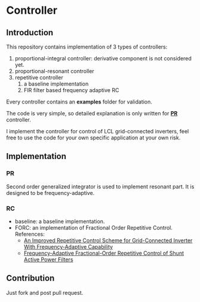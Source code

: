 # Controller

## Introduction

This repository contains implementation of 3 types of controllers:

1. proportional-integral controller: derivative component is not considered yet.
2. proportional-resonant controller
3. repetitive controller
   1. a baseline implementation
   2. FIR filter based frequency adaptive RC

Every controller contains an **examples** folder for validation.

The code is very simple, so detailed explanation is only written for **[PR](https://haodongnj.github.io/haodongnj/post/pr-control/)** controller.

I implement the controller for control of LCL grid-connected inverters, feel free to use the code for your own specific application at your own risk.

## Implementation

### PR

Second order generalized integrator is used to implement resonant part. It is designed to be frequency-adaptive.

### RC

- baseline: a baseline implementation.
- FORC: an implementation of Fractional Order Repetitive Control. References:
  - [An Improved Repetitive Control Scheme for Grid-Connected Inverter With Frequency-Adaptive Capability](https://ieeexplore.ieee.org/abstract/document/6221989)
  - [Frequency-Adaptive Fractional-Order Repetitive Control of Shunt Active Power Filters](https://ieeexplore.ieee.org/abstract/document/6926800)

## Contribution

Just fork and post pull request.
